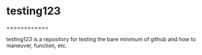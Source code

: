 # testing123
============

testing123 is a repository for testing the bare minimum of github and how to maneuver, function, etc. 

